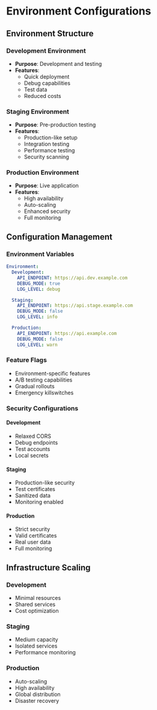 # Environment Configurations

## Environment Structure

### Development Environment

- **Purpose**: Development and testing
- **Features**:
  - Quick deployment
  - Debug capabilities
  - Test data
  - Reduced costs

### Staging Environment

- **Purpose**: Pre-production testing
- **Features**:
  - Production-like setup
  - Integration testing
  - Performance testing
  - Security scanning

### Production Environment

- **Purpose**: Live application
- **Features**:
  - High availability
  - Auto-scaling
  - Enhanced security
  - Full monitoring

## Configuration Management

### Environment Variables

```yaml
Environment:
  Development:
    API_ENDPOINT: https://api.dev.example.com
    DEBUG_MODE: true
    LOG_LEVEL: debug

  Staging:
    API_ENDPOINT: https://api.stage.example.com
    DEBUG_MODE: false
    LOG_LEVEL: info

  Production:
    API_ENDPOINT: https://api.example.com
    DEBUG_MODE: false
    LOG_LEVEL: warn
```

### Feature Flags

- Environment-specific features
- A/B testing capabilities
- Gradual rollouts
- Emergency killswitches

### Security Configurations

#### Development

- Relaxed CORS
- Debug endpoints
- Test accounts
- Local secrets

#### Staging

- Production-like security
- Test certificates
- Sanitized data
- Monitoring enabled

#### Production

- Strict security
- Valid certificates
- Real user data
- Full monitoring

## Infrastructure Scaling

### Development

- Minimal resources
- Shared services
- Cost optimization

### Staging

- Medium capacity
- Isolated services
- Performance monitoring

### Production

- Auto-scaling
- High availability
- Global distribution
- Disaster recovery
